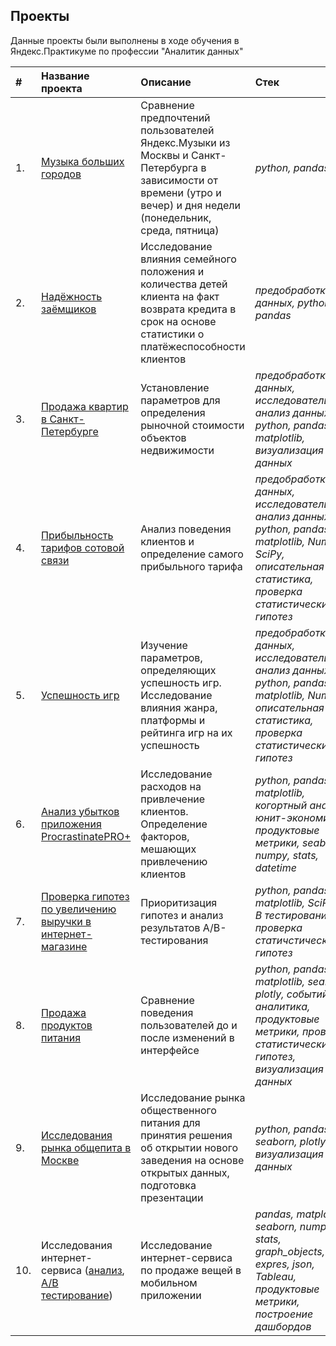 ## Проекты

Данные проекты были выполнены в ходе обучения в Яндекс.Практикуме по профессии "Аналитик данных"

| # | Название проекта | Описание | Стек | 
| :- | :---------------------- | :---------------------- | :---------------------- |
| 1. | [Музыка больших городов](big_сities_music/yandex_music.ipynb) | Сравнение предпочтений пользователей Яндекс.Музыки из Москвы и Санкт-Петербурга в зависимости от времени (утро и вечер) и дня недели (понедельник, среда, пятница)| *python, pandas* |
| 2. | [Надёжность заёмщиков](reliability_of_borrowers/data_of_bank.ipynb) | Исследование влияния семейного положения и количества детей клиента на факт возврата кредита в срок на основе статистики о платёжеспособности клиентов | *предобработка данных, python, pandas* |
| 3. | [Продажа квартир в Санкт-Петербурге](sales_appartments_in_Spb/sales_appartments.ipynb) | Установление параметров для определения рыночной стоимости объектов недвижимости | *предобработка данных, исследовательский анализ данных, python, pandas, matplotlib, визуализация данных* |
| 4. | [Прибыльность тарифов сотовой связи](profitability_of_tariffs/two_tariffs.ipynb) | Анализ поведения клиентов и определение самого прибыльного тарифа | *предобработка данных, исследовательский анализ данных, python, pandas, matplotlib, NumPy, SciPy, описательная статистика, проверка статистических гипотез* |
| 5. | [Успешность игр](succeful_of_games/succeful_games.ipynb) | Изучение параметров, определяющих успешность игр. Исследование влияния жанра, платформы и рейтинга игр на их успешность | *предобработка данных, исследовательский анализ данных, python, pandas, matplotlib, NumPy, описательная статистика, проверка статистических гипотез* |
| 6. | [Анализ убытков приложения ProcrastinatePRO+](procrastinate/procrastinate.ipynb) | Исследование расходов на привлечение клиентов. Определение факторов, мешающих привлечению клиентов | *python, pandas, matplotlib, когортный анализ, юнит-экономика, продуктовые метрики, seaborn, numpy, stats, datetime* |
| 7. | [Проверка гипотез по увеличению выручки в интернет-магазине](AB_testing_hypotheses/RICE_of_shop.ipynb) | Приоритизация гипотез и анализ результатов A/B-тестирования | *python, pandas, matplotlib, SciPy, А/В тестирование, проверка статичстических гипотез* |
| 8. | [Продажа продуктов питания](sales_of_food/app_of_foodstuffs.ipynb) | Сравнение поведения пользователей до и после изменений в интерфейсе | *python, pandas, matplotlib, seaborn, plotly, событийная аналитика, продуктовые метрики, проверка статистических гипотез, визуализация данных* |
| 9. | [Исследования рынка общепита в Москве](public_catering/Moscow_caffee.ipynb) | Исследование рынка общественного питания для принятия решения об открытии нового заведения на основе открытых данных, подготовка презентации | *python, pandas, seaborn, plotly, визуализация данных* |
| 10. | Исследования интернет-сервиса ([анализ](mobile_app/not_need_things.ipynb), [А/В тестирование](mobile_app/ab_testing.ipynb))| Исследование интернет-сервиса по продаже вещей в мобильном приложении | *pandas, matplotlib, seaborn, numpy, stats, graph_objects, expres, json, Tableau, продуктовые метрики, построение дашбордов* |
